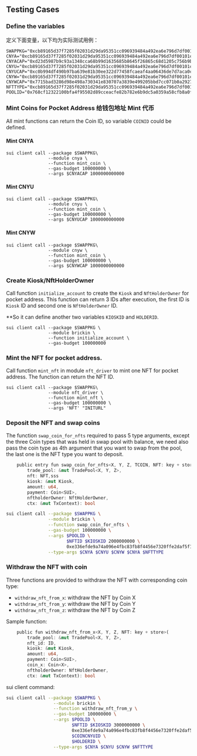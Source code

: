 ## Testing Cases

### Define the variables

定义下面变量，以下均为实际测试用例：

```shell
SWAPPKG="0xcb89165d37f7285f02031d29da95351cc096939484a492ea6e796d7df00101c7"
CNYA="0xcb89165d37f7285f02031d29da95351cc096939484a492ea6e796d7df00101c7::cnya::CNYA"
CNYACAP="0xd23d5987b9c93a1348cca68b99d1635685b8645f26865c68d1205c756b9b5f47"
CNYU="0xcb89165d37f7285f02031d29da95351cc096939484a492ea6e796d7df00101c7::cnyu::CNYU"
CNYUCAP="0xc0b994df490b97ba639e81b30ee322d77458fcaeaf4aa06436de7d7aca0cf5bd"
CNYW="0xcb89165d37f7285f02031d29da95351cc096939484a492ea6e796d7df00101c7::cnyw::CNYW"
CNYWCAP="0x7715bad3286d98e498a730341e830707a3839e499205bbd7cc071b0a2927006d"
NFTTYPE="0xcb89165d37f7285f02031d29da95351cc096939484a492ea6e796d7df00101c7::nft_driver::NFT"
POOLID="0x768cf12322100bfa4f95502d89cceacfe82b782e6b9dc5a0359a58cfb8a0fcf1"
```

### Mint Coins for Pocket Address 给钱包地址 Mint 代币

All mint functions can return the Coin ID, so variable `COINID` could be defined.

#### Mint CNYA

```shell
sui client call --package $SWAPPKG\
		        --module cnya \
		        --function mint_coin \
		        --gas-budget 100000000 \
		        --args $CNYACAP 1000000000000
```

#### Mint CNYU

```shell
sui client call --package $SWAPPKG\
		        --module cnyu \
		        --function mint_coin \
	        	--gas-budget 100000000 \
	        	--args $CNYUCAP 1000000000000
```

#### Mint CNYW

```shell
sui client call --package $SWAPPKG\
		        --module cnyw \
		        --function mint_coin \
		        --gas-budget 100000000 \
		        --args $CNYWCAP 1000000000000
```

### Create Kiosk/NftHolderOwner

Call function `initialize_account` to create the `Kiosk` and `NftHolderOwner` for pocket address.
This function can return 3 IDs after execution, the first ID is `Kiosk` ID and second one is `NftHolderOwner` ID.

**So it can define another two variables `KIOSKID` and `HOLDERID`.

```shell
sui client call --package $SWAPPKG \
                --module brickin \
                --function initialize_account \
                --gas-budget 100000000 
```

### Mint the NFT for pocket address.

Call function `mint_nft` in module `nft_driver` to mint one NFT for pocket address.
The function can return the NFT ID.

```shell
sui client call --package $SWAPPKG\
                --module nft_driver \
                --function mint_nft \
                --gas-budget 100000000 \
                --args 'NFT' "INITURL"
```

### Deposit the NFT and swap coins

The function `swap_coin_for_nfts` required to pass 5 type arguments, except the three Coin types that was held in swap
pool with balance,
we need also pass the coin type as 4th argument that you want to swap from the pool, the last one is the NFT type you
want to deposit.

```rust
    public entry fun swap_coin_for_nfts<X, Y, Z, TCOIN, NFT: key + store>(
        trade_pool: &mut TradePool<X, Y, Z>,
        nft: NFT,sss
        kiosk: &mut Kiosk,
        amount: u64,
        payment: Coin<SUI>,
        nftholderOwner: NftHolderOwner,
        ctx: &mut TxContext): bool
```

```bash
sui client call --package $SWAPPKG \
                --module brickin \
                --function swap_coin_for_nfts \
                --gas-budget 100000000 \
                --args $POOLID \
                       $NFTID $KIOSKID 2000000000 \
                       0xe336efde9a74a096e4fbc83fb8f4456e7320ffe2daf5f19ea8ae96f7dc4aa310 $HOLDERID \
                --type-args $CNYA $CNYU $CNYW $CNYA $NFTTYPE
```

### Withdraw the NFT with coin

Three functions are provided to withdraw the NFT with corresponding coin type:
- `withdraw_nft_from_x`: withdraw the NFT by Coin X
- `withdraw_nft_from_y`: withdraw the NFT by Coin Y
- `withdraw_nft_from_z`: withdraw the NFT by Coin Z

Sample function:

```rust
    public fun withdraw_nft_from_x<X, Y, Z, NFT: key + store>(
        trade_pool: &mut TradePool<X, Y, Z>,
        nft_id: ID,
        kiosk: &mut Kiosk,
        amount: u64,
        payment: Coin<SUI>,
        coin_x: Coin<X>,
        nftholderOwner: NftHolderOwner,
        ctx: &mut TxContext): bool
```

sui client command:

```zsh
sui client call --package $SWAPPKG \
                  --module brickin \
                  --function withdraw_nft_from_y \
                  --gas-budget 100000000 \
                  --args $POOLID \
                         $NFTID $KIOSKID 3000000000 \
                         0xe336efde9a74a096e4fbc83fb8f4456e7320ffe2daf5f19ea8ae96f7dc4aa310 \
			             $COINCNYUID \
                         $HOLDERID \
                  --type-args $CNYA $CNYU $CNYW $NFTTYPE
```